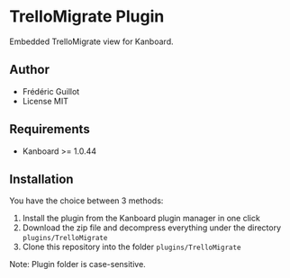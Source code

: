 TrelloMigrate Plugin
===============

Embedded TrelloMigrate view for Kanboard.

Author
------

- Frédéric Guillot
- License MIT

Requirements
------------

- Kanboard >= 1.0.44

Installation
------------

You have the choice between 3 methods:

1. Install the plugin from the Kanboard plugin manager in one click
2. Download the zip file and decompress everything under the directory `plugins/TrelloMigrate`
3. Clone this repository into the folder `plugins/TrelloMigrate`

Note: Plugin folder is case-sensitive.
